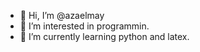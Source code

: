 - 👋 Hi, I’m @azaelmay
- 👀 I’m interested in programmin.
- 🌱 I’m currently learning python and latex.

<!---
azaelmay/azaelmay is a ✨ special ✨ repository because its `README.md` (this file) appears on your GitHub profile.
You can click the Preview link to take a look at your changes.
--->
